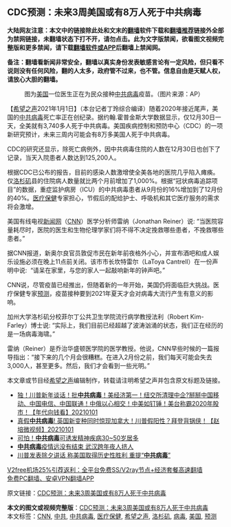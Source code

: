  <h2>CDC预测：未来3周美国或有8万人死于中共病毒</h2> <p class="notice"><b>大陆网友注意：本文中的链接除此处和文末的<a href="https://github.com/bannedbook/fanqiang" >翻墙</a>软件下载和<a href="https://github.com/killgcd/justmysocks/blob/master/README.md">翻墙推荐</a>链接外全部为禁网链接，未翻墙状态下打不开，请勿点击。此为文字版禁闻，欲看图文视频完整版和更多禁闻，请下载<a href="https://github.com/bannedbook/fanqiang">翻墙软件或APP</a>后翻墙上禁闻网。</p><p>备注：翻墙看新闻非常安全，翻墙以真实身份发表敏感言论有一定风险，但只看不说则没有任何风险，翻的人太多，政府管不过来，也不管。信息自由是天赋人权，请放心大胆的翻墙。</b></p>  <div class="entry"> <figure> <p><figcaption>图为<a href="https://www.bannedbook.org/bnews/tag/%e7%be%8e%e5%9b%bd/" class="st_tag internal_tag" rel="tag" title="标签 美国 下的日志">美国</a>一位医生正在为民众接种<a href="https://www.bannedbook.org/bnews/tag/%e4%b8%ad%e5%85%b1/" class="st_tag internal_tag" rel="tag" title="标签 中共 下的日志">中共</a><a href="https://www.bannedbook.org/bnews/tag/%e7%97%85%e6%af%92/" class="st_tag internal_tag" rel="tag" title="标签 病毒 下的日志">病毒</a>疫苗。（图片来源：AP）</figcaption></figure> <p>【<span class='wp_keywordlink_affiliate'><a href="https://www.soundofhope.org" title="希望之声" target="_blank">希望之声</a></span>2021年1月1日】（本台记者丁玲综合编译）随着2020年接近尾声，美国的<a href="https://www.bannedbook.org/bnews/tag/%e4%b8%ad%e5%85%b1%e7%97%85%e6%af%92/" class="st_tag internal_tag" rel="tag" title="标签 中共病毒 下的日志">中共病毒</a>死亡率正在创纪录。据约翰.霍普金斯大学数据显示，仅12月30日一天，全美就有3,740多人死于中共病毒。美国疾病控制和预防中心（CDC）的一项新研究预计，未来三周内可能会有8万多美国人死于中共病毒。</p> <p>CDC的研究还显示，除死亡病例外，因中共病毒住院的人数在12月30日也创下了记录，当天入院患者人数达到125,200人。</p> <p>根据CDC已公布的报告，目前的感染人数激增使全美各地的医院几乎陷入瘫痪。仅<a href="https://www.bannedbook.org/bnews/tag/%e6%b4%9b%e6%9d%89%e7%9f%b6/" class="st_tag internal_tag" rel="tag" title="标签 洛杉矶 下的日志">洛杉矶</a>县的住院病人数量就比两个月前增加了1,000%。根据“冠状病毒追踪项目”的数据，重症监护病房（ICU）的中共病毒患者从9月份的16%增加到了12月份的40%。<a href="https://www.bannedbook.org/bnews/tag/%E5%8C%BB%E7%96%97%E4%BF%9D%E5%81%A5/" class="st_tag internal_tag" rel="tag" title="标签 医疗保健 下的日志">医疗保健</a>专家担心，节假后的配给护士、呼吸机和其它医疗服务的需求将会激增。</p>  <p>美国有线电视<span class='wp_keywordlink_affiliate'><a href="https://www.bannedbook.org/" title="新闻网">新闻网</a></span>（<a href="https://www.bannedbook.org/bnews/tag/cnn/" class="st_tag internal_tag" rel="tag" title="标签 CNN 下的日志">CNN</a>）医学分析师雷纳（Jonathan Reiner）说: “当医院容量耗尽时，医院的医生和生物伦理学家们将不得不决定挽救哪些患者，不挽救哪些患者。”</p> <p>据CNN报道，新奥尔良官员敦促市民在新年前夜格外小心，并宣布酒吧和成人娱乐设施必须在晚上11点前关闭。该市市长坎特雷尔（LaToya Cantrell）在一份声明中说:  “请呆在家里，与您的家人一起敲响新年的钟声吧。”</p> <p>CNN说，尽管疫苗已经推出，但随着新的一年开始，美国仍将面临巨大挑战。医疗保健专家<a href="https://www.bannedbook.org/bnews/tag/%E9%A2%84%E6%B5%8B/" class="st_tag internal_tag" rel="tag" title="标签 预测 下的日志">预测</a>，疫苗接种要到2021年夏天才会对病毒大流行产生有意义的影响。</p>  <p>加州大学洛杉矶分校菲尔丁公共卫生学院流行病学教授法利（Robert Kim-Farley）博士说: “实际上，我们目前已经超越了波涛汹涌的状态，我们正在经历的是一场病毒海啸。”</p> <p>雷纳（Reiner）是乔治华盛顿医学院的医学教授。他说，CNN早些时候的一篇报导指出：“接下来的几个月会很糟糕。在进入2月份之前，我们每天可能会失去3,000人，甚至更多。然后，我们才会看到一些光明。”</p> <p>本文章或节目经<a href="https://www.bannedbook.org/bnews/tag/%e5%b8%8c%e6%9c%9b%e4%b9%8b%e5%a3%b0/" class="st_tag internal_tag" rel="tag" title="标签 希望之声 下的日志">希望之声</a>编辑制作，转载请注明希望之声并包含原文标题及链接。</p>  <ul class='op-related-articles' title='相关阅读'> <li><a href='https://www.bannedbook.org/bnews/taiwannews/20210101/1459242.html' target='_blank'>独！川普新年谈话！批<b>中共病毒</b>！美经济第一！纽交所清理中企?掰掰中国移动、中国电信、中国联通！中俄以心相交！中美如钉锤！美台称霸2020年股市！【年代向钱看】20210101</a></li> <li><a href='https://www.bannedbook.org/bnews/bannedvideo/20210101/1459224.html' target='_blank'>真假<b>中共病毒</b>! 英国新变种同时惊现加拿大！川普假阳性？拜登背锅侠！【赵培微视频】20210101</a></li> <li><a href='https://www.bannedbook.org/bnews/cnnews/20210101/1459144.html' target='_blank'>可怕！<b>中共病毒</b>可诱发精神疾病30~50岁居多</a></li> <li><a href='https://www.bannedbook.org/bnews/cbnews/20210101/1459047.html' target='_blank'><b>中共病毒</b>疫情远没有结束 武汉跨年夜人挤人</a></li> <li><a href='https://www.bannedbook.org/bnews/cnnews/20210101/1458995.html' target='_blank'>川普发表除夕讲话 称美国取得历史性胜利 重提“<b>中共病毒</b>”</a></li> </ul> <p class="texttj"> <a href="https://github.com/bannedbook/fanqiang/wiki/V2ray%E6%9C%BA%E5%9C%BA" target="_blank">V2free机场25%引荐返利：全平台免费SS/V2ray节点+经济套餐高速翻墙</a><br/> <a href="https://github.com/bannedbook/fanqiang/wiki/%E7%A6%81%E9%97%BB%E7%BD%91%E5%AE%89%E5%8D%93%E7%BF%BB%E5%A2%99%E6%96%B0%E9%97%BBAPP" target="_blank">免费PC翻墙、安卓VPN翻墙APP</a></p><p>原文链接：<a class="src_link"  href="https://www.soundofhope.org/post/459503" target="_blank">CDC预测：未来3周美国或有8万人死于中共病毒</a></p><a name='sharetosocial'></a>       <div><b>本文的图文或视频完整版</b>：<a href='https://www.bannedbook.org/bnews/comments/20210102/1459368.html'>CDC预测：未来3周美国或有8万人死于中共病毒</a></div>  </div><!--END ENTRY--> <div class="postfooter"> <div>本文标签：<a href="https://www.bannedbook.org/bnews/tag/cnn/" rel="tag">CNN</a>, <a href="https://www.bannedbook.org/bnews/tag/%e4%b8%ad%e5%85%b1/" rel="tag">中共</a>, <a href="https://www.bannedbook.org/bnews/tag/%e4%b8%ad%e5%85%b1%e7%97%85%e6%af%92/" rel="tag">中共病毒</a>, <a href="https://www.bannedbook.org/bnews/tag/%E5%8C%BB%E7%96%97%E4%BF%9D%E5%81%A5/" rel="tag">医疗保健</a>, <a href="https://www.bannedbook.org/bnews/tag/%e5%b8%8c%e6%9c%9b%e4%b9%8b%e5%a3%b0/" rel="tag">希望之声</a>, <a href="https://www.bannedbook.org/bnews/tag/%e6%b4%9b%e6%9d%89%e7%9f%b6/" rel="tag">洛杉矶</a>, <a href="https://www.bannedbook.org/bnews/tag/%e7%97%85%e6%af%92/" rel="tag">病毒</a>, <a href="https://www.bannedbook.org/bnews/tag/%e7%be%8e%e5%9b%bd/" rel="tag">美国</a>, <a href="https://www.bannedbook.org/bnews/tag/%E9%A2%84%E6%B5%8B/" rel="tag">预测</a></div>  </div><!--END POSTFOOTER--> 